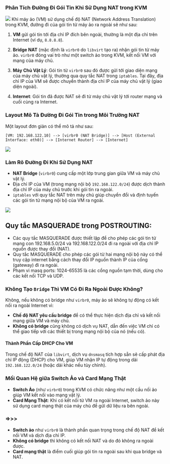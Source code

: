 ### Phân Tích Đường Đi Gói Tin Khi Sử Dụng NAT trong KVM
![](https://img001.prntscr.com/file/img001/TG1tSz7bTSyURhYcmFQCpA.png)
Khi máy ảo (VM) sử dụng chế độ NAT (Network Address Translation) trong KVM, đường đi của gói tin từ máy ảo ra ngoài sẽ như sau:

1. **VM** gửi gói tin tới địa chỉ IP đích bên ngoài, thường là một địa chỉ trên Internet (ví dụ, `8.8.8.8`).
  
2. **Bridge NAT** (mặc định là `virbr0` do `libvirt` tạo ra) nhận gói tin từ máy ảo. `virbr0` đóng vai trò như một switch ảo trong KVM, kết nối VM với mạng của máy chủ.

3. **Máy Chủ Vật Lý**: Gói tin từ `virbr0` sau đó được gửi tới giao diện mạng của máy chủ vật lý, thường qua quy tắc NAT trong `iptables`. Tại đây, địa chỉ IP của VM sẽ được chuyển thành địa chỉ IP của máy chủ vật lý (giao diện ngoài).

4. **Internet**: Gói tin đã được NAT sẽ đi từ máy chủ vật lý tới router mạng và cuối cùng ra Internet.

### Layout Mô Tả Đường Đi Gói Tin trong Môi Trường NAT

Một layout đơn giản có thể mô tả như sau:

```
[VM: 192.168.122.10] --> [virbr0 (NAT Bridge)] --> [Host (External Interface: eth0)] --> [Internet Router] --> [Internet]
```
![](https://img001.prntscr.com/file/img001/E9OgcKMkQYqumDWFL0Cz2A.png)
### Làm Rõ Đường Đi Khi Sử Dụng NAT

- **NAT Bridge** (`virbr0`) cung cấp một lớp trung gian giữa VM và máy chủ vật lý.
- Địa chỉ IP của VM (trong mạng nội bộ `192.168.122.0/24`) được dịch thành địa chỉ IP của máy chủ trước khi gói tin ra ngoài.
- `iptables` với quy tắc NAT trên máy chủ giúp chuyển đổi và định tuyến các gói tin từ mạng nội bộ của VM ra ngoài.

![](https://img001.prntscr.com/file/img001/_JXqSID2SOOJg8UJ3QRMwQ.png)

## Quy tắc MASQUERADE trong POSTROUTING:

- Các quy tắc MASQUERADE được thiết lập để cho phép các gói tin từ mạng con 192.168.5.0/24 và 192.168.122.0/24 đi ra ngoài với địa chỉ IP nguồn được thay đổi (NAT).
- Quy tắc MASQUERADE cho phép các gói từ hai mạng nội bộ này có thể truy cập internet bằng cách thay đổi IP nguồn thành IP của cổng (gateway) đi ra ngoài.
- Phạm vi masq ports: 1024-65535 là các cổng nguồn tạm thời, dùng cho các kết nối TCP và UDP.
### Không Tạo `Bridge` Thì VM Có Đi Ra Ngoài Được Không?

Không, nếu không có bridge như `virbr0`, máy ảo sẽ không tự động có kết nối ra ngoài Internet vì:

- **Chế độ NAT yêu cầu bridge** để có thể thực hiện dịch địa chỉ và kết nối mạng giữa VM và máy chủ.
- **Không có bridge** cũng không có dịch vụ NAT, dẫn đến việc VM chỉ có thể giao tiếp với các thiết bị trong mạng nội bộ của nó (nếu có).

#### Thành Phần Cấp DHCP Cho VM

Trong chế độ NAT của `libvirt`, dịch vụ `dnsmasq` tích hợp sẵn sẽ cấp phát địa chỉ IP động (DHCP) cho VM, giúp VM nhận IP tự động trong dải `192.168.122.0/24` (hoặc dải khác nếu tùy chỉnh).

### Mối Quan Hệ giữa Switch Ảo và Card Mạng Thật

- **Switch Ảo** (như `virbr0`) trong KVM có chức năng như một cầu nối ảo giúp VM kết nối vào mạng vật lý.
- **Card Mạng Thật**: Khi có kết nối từ VM ra ngoài Internet, switch ảo này sử dụng card mạng thật của máy chủ để gửi dữ liệu ra bên ngoài.

### =>>>

- **Switch ảo** như `virbr0` là thành phần quan trọng trong chế độ NAT để kết nối VM và dịch địa chỉ IP.
- **Không có bridge** thì không có kết nối NAT và do đó không ra ngoài được.
- **Card mạng thật** là điểm cuối giúp gói tin ra ngoài sau khi qua bridge và NAT.

